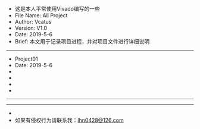   * 这是本人平常使用Vivado编写的一些
  * File Name: All Project
  * Author: Vcatus
  * Version: V1.0
  * Date: 2019-5-6
  * Brief: 本文用于记录项目进程，并对项目文件进行详细说明
******************************************************************************************************
  * Project01
  * Date: 2019-5-6
  * 
  * 
  *		
  *
  ******************************************************************************************************
 
    
  ******************************************************************************************************
  *
  * 如果有侵权行为请联系我：lhn0428@126.com
  
